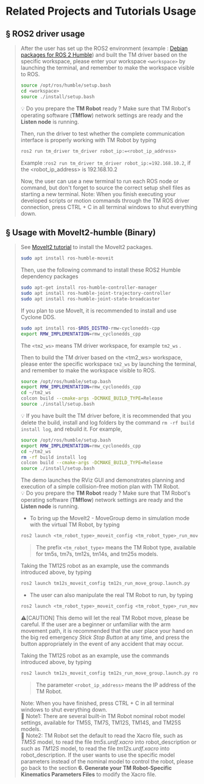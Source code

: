 # __Related Projects and Tutorials Usage__
## &sect; ROS2 driver usage
> 
> After the user has set up the ROS2 environment (example : [Debian packages for ROS 2 Humble](https://docs.ros.org/en/humble/Installation/Ubuntu-Install-Debians.html)) and built the TM driver based on the specific workspace, please enter your workspace `<workspace>` by launching the terminal, and remember to make the workspace visible to ROS. 
>
>
> ```bash
> source /opt/ros/humble/setup.bash
> cd <workspace>
> source ./install/setup.bash
> ```
> :bulb: Do you prepare the __TM Robot__ ready ? Make sure that TM Robot's operating software (__TMflow__) network settings are ready and the __Listen node__ is running. 
> 
> Then, run the driver to test whether the complete communication interface is properly working with TM Robot by typing 
>
>```bash
> ros2 run tm_driver tm_driver robot_ip:=<robot_ip_address>
>```
> Example :``ros2 run tm_driver tm_driver robot_ip:=192.168.10.2``, if the <robot_ip_address> is 192.168.10.2
>
> Now, the user can use a new terminal to run each ROS node or command, but don't forget to source the correct setup shell files as starting a new terminal.
> Note: When you finish executing your developed scripts or motion commands through the TM ROS driver connection, press CTRL + C in all terminal windows to shut everything down.

## &sect; Usage with MoveIt2-humble (Binary)
>
> See [MoveIt2 tutorial](https://moveit.ros.org/install-moveit2/binary/) to install the MoveIt2 packages.<br/>
> ```bash
> sudo apt install ros-humble-moveit
> ```
> Then, use the following command to install these ROS2 Humble dependency packages
> ```bash
> sudo apt-get install ros-humble-controller-manager
> sudo apt install ros-humble-joint-trajectory-controller
> sudo apt install ros-humble-joint-state-broadcaster
> ```
>
> If you plan to use MoveIt, it is recommended to install and use Cyclone DDS.
> ```bash
> sudo apt install ros-$ROS_DISTRO-rmw-cyclonedds-cpp
> export RMW_IMPLEMENTATION=rmw_cyclonedds_cpp
> ```
>
> The `<tm2_ws>` means TM driver workspace, for example `tm2_ws` .<br/>
>
>
> Then to build the TM driver based on the <tm2_ws> workspace, please enter the specific workspace `tm2_ws` by launching the terminal, and remember to make the workspace visible to ROS.<br/>
>
>
> ```bash
> source /opt/ros/humble/setup.bash
> export RMW_IMPLEMENTATION=rmw_cyclonedds_cpp
> cd ~/tm2_ws
> colcon build --cmake-args -DCMAKE_BUILD_TYPE=Release
> source ./install/setup.bash
> ```
>
> :bulb: If you have built the TM driver before, it is recommended that you delete the build, install and log folders by the command `rm -rf build install log`, and rebuild it. For example,<br/>
>
>
> ```bash
> source /opt/ros/humble/setup.bash
> export RMW_IMPLEMENTATION=rmw_cyclonedds_cpp
> cd ~/tm2_ws
> rm -rf build install log
> colcon build --cmake-args -DCMAKE_BUILD_TYPE=Release
> source ./install/setup.bash
> ```
>
> The demo launches the RViz GUI and demonstrates planning and execution of a simple collision-free motion plan with TM Robot.<br/> 
> :bulb: Do you prepare the __TM Robot__ ready ? Make sure that TM Robot's operating software (__TMflow__) network settings are ready and the __Listen node__ is running.<br/>
>
> * To bring up the MoveIt2 - MoveGroup demo in simulation mode with the virtual TM Robot, by typing<br/>
>
>
> ```bash
> ros2 launch <tm_robot_type>_moveit_config <tm_robot_type>_run_move_group.launch.py
> ```
>
>> The prefix `<tm_robot_type>` means the TM Robot type, available for tm5s, tm7s, tm12s, tm14s, and tm25s models.
>
> Taking the TM12S robot as an example, use the commands introduced above, by typing
> ```bash
> ros2 launch tm12s_moveit_config tm12s_run_move_group.launch.py
> ```
>
> * The user can also manipulate the real TM Robot to run, by typing<br/>
>
> ```bash
> ros2 launch <tm_robot_type>_moveit_config <tm_robot_type>_run_move_group.launch.py robot_ip:=<robot_ip_address>
> ```
> :warning:[CAUTION] This demo will let the real TM Robot move, please be careful. If the user are a beginner or unfamiliar with the arm movement path, it is recommended that the user place your hand on the big red emergency _Stick Stop Button_ at any time, and press the button appropriately in the event of any accident that may occur.<br/>
>
> Taking the TM12S robot as an example, use the commands introduced above, by typing<br/>
>
> ```bash
> ros2 launch tm12s_moveit_config tm12s_run_move_group.launch.py robot_ip:=<robot_ip_address>
> ```
>
>> The parameter `<robot_ip_address>` means the IP address of the TM Robot.<br/>
>
> Note: When you have finished, press CTRL + C in all terminal windows to shut everything down.<br/>
> :bookmark_tabs: Note1: There are several built-in TM Robot nominal robot model settings, available for TM5S, TM7S, TM12S, TM14S, and TM25S models.<br/>
> :bookmark_tabs: Note2: TM Robot set the default to read the Xacro file, such as _TM5S_ model, to read the file _tm5s.urdf.xacro_ into robot_description or such as _TM12S_ model, to read the file _tm12s.urdf.xacro_ into robot_description. If the user wants to use the specific model parameters instead of the nominal model to control the robot, please go back to the section __6. Generate your TM Robot-Specific Kinematics Parameters Files__ to modify the Xacro file.<br/>
<div> </div>

